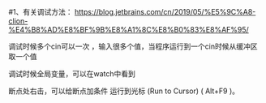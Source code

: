 #1、有关调试方法：
   https://blog.jetbrains.com/cn/2019/05/%E5%9C%A8-clion-%E4%B8%AD%E8%BF%9B%E8%A1%8C%E8%B0%83%E8%AF%95/

   调试时候多个cin可以一次 ，输入很多个值，当程序运行到一个cin时候从缓冲区取一个值

   调试时候全局变量，可以在watch中看到

   断点处右击，可以给断点加条件
   运行到光标 (Run to Cursor) ( Alt+F9 )。
